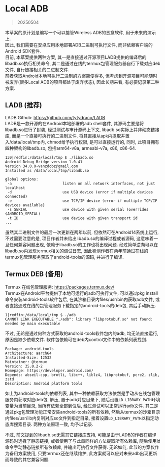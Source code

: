 # Local ADB
> 20250504  

本草案的原计划是编写一个可以接管Wireless ADB的恶意软件, 用于未来的演示上.  
因此, 我们需要在安卓应用本地部署ADB二进制可执行文件, 而非依赖客户端的Android SDK套件.  
目前, 本草案提供两种方案, 其一是直接通过开源项目LADB提供的编译后的libadb.so执行相关命令, 其二是通过在线的termux包管理服务器自行下载对应deb文件, 自行链接相关的二进制文件.  
前者获取Android本地可执行二进制的方案简便得多, 但考虑到开源项目可能随时被废弃(很多Local ADB的项目都处于废弃状态), 因此长期来看, 有必要记录第二种方案.  

## LADB (推荐)
LADB Github: https://github.com/tytydraco/LADB  
LADB是一款开源的在Android本地部署的adb shell套件, 其源码主要是将libadb.so进行了封装, 经过测试与审计源码上下文, libadb.so实际上并非动态链接库, 而是一个直接可执行的二进制文件, 将其直接从apk内提取并置入/data/local/tmp内, chmod给予执行权限, 是可以直接运行的, 同时, 此项目拥有四种架构的libadb.so, 包括arm64-v8a, armeabi-v7a, x86, x86-64. 
```shell
130|redfin:/data/local/tmp $ ./libadb.so
Android Debug Bridge version 1.0.41
Version 34.0.0-vanzdobz@gmail.com
Installed as /data/local/tmp/libadb.so

global options:
 -a                       listen on all network interfaces, not just localhost
 -d                       use USB device (error if multiple devices connected)
 -e                       use TCP/IP device (error if multiple TCP/IP devices available)
 -s SERIAL                use device with given serial (overrides $ANDROID_SERIAL)
 -t ID                    use device with given transport id
...
```
虽然其二进制文件的最后一次更新在两年以前, 但依然可在Android14系统上运行, 不过需要注意的是, 项目作者并未给出libadb.so的编译过程或者源码, 这意味着一旦任何兼容问题出现, 依赖于libadb.so的工作也将出现问题. 经过简单逆向可以在libadb.so内发现termux相关的调试日志, 因此猜测作者在两年前通过在线的termux包管理服务获取了android-tools的源码, 并进行了编译.

## Termux DEB (备用)
Termux 在线包管理服务: https://packages.termux.dev/  
Termux在Android平台提供了本地可运行的adb可执行文件, 可以通过pkg install命令安装android-tools软件包后, 在其沙箱目录内files/usr/bin内获取adb文件, 或者直接通过在线的包管理服务下载指定的android-tools的deb包, 其后手动解压.  
```shell
1|redfin:/data/local/tmp $ ./adb
CANNOT LINK EXECUTABLE "./adb": library "libprotobuf.so" not found: needed by main executable
```
不过, 无论是通过何种方式获取的android-tools软件包内的adb, 均无法直接运行, 原因是缺少依赖文件. 软件包依赖可在deb内control文件中的依赖列表找到.
```
Package: android-tools
Architecture: aarch64
Installed-Size: 12532
Maintainer: @termux
Version: 35.0.2-2
Homepage: https://developer.android.com/
Depends: abseil-cpp, brotli, libc++, liblz4, libprotobuf, pcre2, zlib, zstd
Description: Android platform tools
```
如上为android-tools的依赖列表, 其中一种依赖获取方法依然是手动从在线包管理服务内获取对应deb包, 解压, 置于adb对应目录下, 随后设置`LD_LIBRARY_PATH`环境变量为当前目录, 当所有依赖全部到位后, 经过测试可以正常运行adb文件. 其二是通过pkg包管理功能正常安装android-tools的所有依赖, 然后从termux的沙箱目录内files/usr/lib内复制对应so文件到指定目录, 接着设置`LD_LIBRARY_PATH`以指定动态库搜索目录. 两种方法原理一致, 均予以记录.  

不过, 前文提到的libadb.so无需其它链接库支持, 可能是由于LADB的作者在编译源码时选择了静态链接, 或者使用了与此章同样的方法提取所有依赖库, 随后使用ld命令手动静态链接所有依赖库, 并输出可执行文件获得. 无论如何, 此节的方案仅作为备用方案使用, 只要termux还在继续维护, 此方案就可以应对未来adb出现更新而导致的其它兼容问题.
